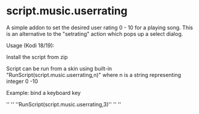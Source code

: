 # script.music.userrating

A simple addon to set the desired user rating 0 - 10 for a playing song.  This is an alternative to the "setrating" action which pops up a select dialog.

Usage (Kodi 18/19):

Install the script from zip

Script can be run from a skin using built-in "RunScript(script.music.userrating,n)" where n is a string representing integer 0 -10

Example:  bind a keyboard key

'<visualisation>'
      '<keyboard>'
	     '<numpadthree>'RunScript(script.music.userrating,3)'</numpadthree>'
	'</keyboard>'
'</visualisation>'

	 

